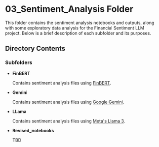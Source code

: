 # 03_Sentiment_Analysis Folder

This folder contains the sentiment analysis notebooks and outputs, along with some exploratory data analysis for the Financial Sentiment LLM project. Below is a brief description of each subfolder and its purposes.

## Directory Contents

### Subfolders
- **FinBERT**
  
  Contains sentiment analysis files using [FinBERT](https://huggingface.co/ProsusAI/finbert).
  
- **Gemini**

  Contains sentiment analysis files using [Google Gemini](https://gemini.google.com/).
  
- **LLama**

  Contains sentiment analysis files using [Meta's Llama 3](https://huggingface.co/meta-llama/Meta-Llama-3-8B).
  
- **Revised_notebooks**

  TBD